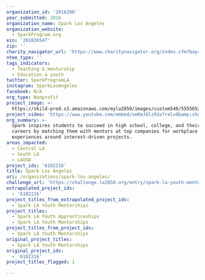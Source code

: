 ```yaml
---
organization_id: '2016200'
year_submitted: 2016
organization_name: Spark Los Angeles
organization_website:
  - SparkProgram.org
ein: '201836547'
zip: ''
charity_navigator_url: 'https://www.charitynavigator.org/index.cfm?bay=search.profile&ein=201836547'
ntee_type: ''
tags_indicators:
  - Teaching & mentorship
  - Education & youth
twitter: SparkProgramLA
instagram: SparkLosAngeles
facebook: N/A
org_type: Nonprofit
project_image: >-
  https://skild-prod.s3.amazonaws.com/myla2050/images/custom540/5555652265741-team90.jpg
project_video: 'https://www.youtube.com/embed/ueKmJQlz92o?rel=0&amp;showinfo=0'
org_summary: >-
  Spark inspires students to succeed in high school, college, and their future
  careers by matching them with mentors at top companies for workplace learning
  experiences around interest-driven projects.
areas_impacted:
  - Central LA
  - South LA
  - LAUSD
project_ids: '6102216'
title: Spark Los Angeles
uri: /organizations/spark-los-angeles/
challenge_url: 'https://challenge.la2050.org/entry/spark-la-youth-mentorships'
extrapolated_project_ids:
  - '6102216'
project_titles_from_extrapolated_project_ids:
  - Spark LA Youth Mentorships
project_titles:
  - Spark LA Youth Apprenticeships
  - Spark LA Youth Mentorships
project_titles_from_project_ids:
  - Spark LA Youth Mentorships
original_project_titles:
  - Spark LA Youth Mentorships
original_project_ids:
  - '6102216'
project_titles_flagged: 1

---
```

